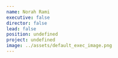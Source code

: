 ```yaml
---
name: Norah Rami
executive: false
director: false
lead: false
position: undefined
project: undefined
image: ../assets/default_exec_image.png
---
```

